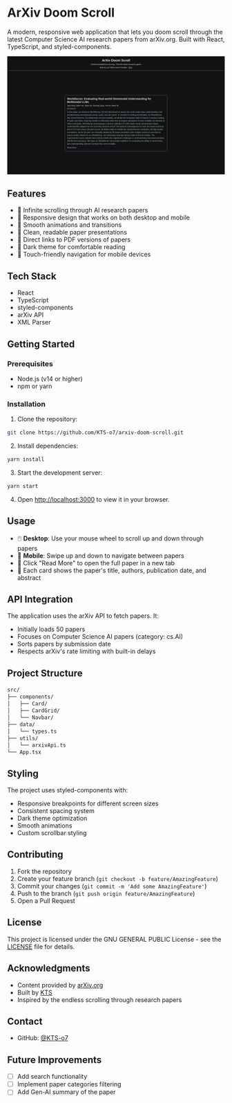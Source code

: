 # ArXiv Doom Scroll

A modern, responsive web application that lets you doom scroll through the latest Computer Science AI research papers from arXiv.org. Built with React, TypeScript, and styled-components.

![ArXiv Doom Scroll Screenshot](screenshot.png)

## Features

- 🔄 Infinite scrolling through AI research papers
- 📱 Responsive design that works on both desktop and mobile
- 🎯 Smooth animations and transitions
- 📖 Clean, readable paper presentations
- 🔗 Direct links to PDF versions of papers
- 🎨 Dark theme for comfortable reading
- 📱 Touch-friendly navigation for mobile devices

## Tech Stack

- React
- TypeScript
- styled-components
- arXiv API
- XML Parser

## Getting Started

### Prerequisites

- Node.js (v14 or higher)
- npm or yarn

### Installation

1. Clone the repository:

```bash
git clone https://github.com/KTS-o7/arxiv-doom-scroll.git
```

2. Install dependencies:

```bash
yarn install
```

3. Start the development server:

```bash
yarn start
```

4. Open [http://localhost:3000](http://localhost:3000) to view it in your browser.

## Usage

- 🖱️ **Desktop**: Use your mouse wheel to scroll up and down through papers
- 📱 **Mobile**: Swipe up and down to navigate between papers
- 🔗 Click "Read More" to open the full paper in a new tab
- 📄 Each card shows the paper's title, authors, publication date, and abstract

## API Integration

The application uses the arXiv API to fetch papers. It:

- Initially loads 50 papers
- Focuses on Computer Science AI papers (category: cs.AI)
- Sorts papers by submission date
- Respects arXiv's rate limiting with built-in delays

## Project Structure

```
src/
├── components/
│   ├── Card/
│   ├── CardGrid/
│   └── Navbar/
├── data/
│   └── types.ts
├── utils/
│   └── arxivApi.ts
└── App.tsx
```

## Styling

The project uses styled-components with:

- Responsive breakpoints for different screen sizes
- Consistent spacing system
- Dark theme optimization
- Smooth animations
- Custom scrollbar styling

## Contributing

1. Fork the repository
2. Create your feature branch (`git checkout -b feature/AmazingFeature`)
3. Commit your changes (`git commit -m 'Add some AmazingFeature'`)
4. Push to the branch (`git push origin feature/AmazingFeature`)
5. Open a Pull Request

## License

This project is licensed under the GNU GENERAL PUBLIC License - see the [LICENSE](LICENSE) file for details.

## Acknowledgments

- Content provided by [arXiv.org](https://arxiv.org)
- Built by [KTS](https://github.com/KTS-o7)
- Inspired by the endless scrolling through research papers

## Contact

- GitHub: [@KTS-o7](https://github.com/KTS-o7)

## Future Improvements

- [ ] Add search functionality
- [ ] Implement paper categories filtering
- [ ] Add Gen-AI summary of the paper
